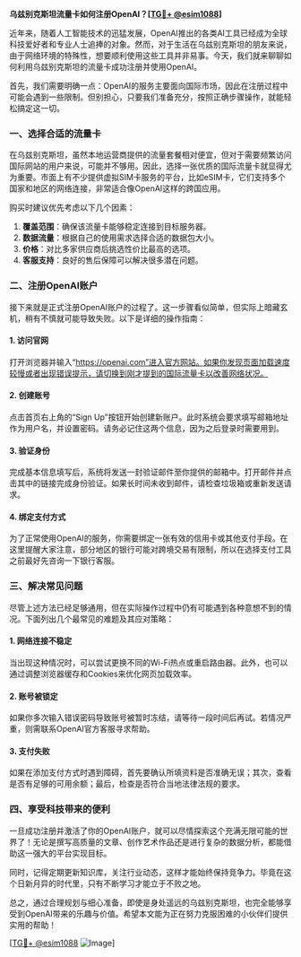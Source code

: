 **乌兹别克斯坦流量卡如何注册OpenAI？[[TG💪+ @esim1088](https://t.me/s/esim1088)]**

近年来，随着人工智能技术的迅猛发展，OpenAI推出的各类AI工具已经成为全球科技爱好者和专业人士追捧的对象。然而，对于生活在乌兹别克斯坦的朋友来说，由于网络环境的特殊性，想要顺利使用这些工具并非易事。今天，我们就来聊聊如何利用乌兹别克斯坦的流量卡成功注册并使用OpenAI。

首先，我们需要明确一点：OpenAI的服务主要面向国际市场，因此在注册过程中可能会遇到一些限制。但别担心，只要我们准备充分，按照正确步骤操作，就能轻松搞定这一切。

### 一、选择合适的流量卡

在乌兹别克斯坦，虽然本地运营商提供的流量套餐相对便宜，但对于需要频繁访问国际网站的用户来说，可能并不够用。因此，选择一张优质的国际流量卡就显得尤为重要。市面上有不少提供虚拟SIM卡服务的平台，比如eSIM卡，它们支持多个国家和地区的网络连接，非常适合像OpenAI这样的跨国应用。

购买时建议优先考虑以下几个因素：
1. **覆盖范围**：确保该流量卡能够稳定连接到目标服务器。
2. **数据流量**：根据自己的使用需求选择合适的数据包大小。
3. **价格**：对比多家供应商后挑选性价比最高的选项。
4. **客服支持**：良好的售后保障可以解决很多潜在问题。

### 二、注册OpenAI账户

接下来就是正式注册OpenAI账户的过程了。这一步骤看似简单，但实际上暗藏玄机，稍有不慎就可能导致失败。以下是详细的操作指南：

#### 1. 访问官网

打开浏览器并输入“https://openai.com”进入官方网站。如果你发现页面加载速度较慢或者出现错误提示，请切换到刚才提到的国际流量卡以改善网络状况。

#### 2. 创建账号

点击首页右上角的“Sign Up”按钮开始创建新账户。此时系统会要求填写邮箱地址作为用户名，并设置密码。请务必记住这两个信息，因为之后登录时需要用到。

#### 3. 验证身份

完成基本信息填写后，系统将发送一封验证邮件至你提供的邮箱中。打开邮件并点击其中的链接完成身份验证。如果长时间未收到邮件，请检查垃圾箱或重新发送请求。

#### 4. 绑定支付方式

为了正常使用OpenAI的服务，你需要绑定一张有效的信用卡或其他支付手段。在这里提醒大家注意，部分地区的银行可能对跨境交易有限制，所以在选择支付工具之前最好先咨询一下银行客服。

### 三、解决常见问题

尽管上述方法已经足够通用，但在实际操作过程中仍有可能遇到各种意想不到的情况。下面列出几个最常见的难题及其应对策略：

#### 1. 网络连接不稳定

当出现这种情况时，可以尝试更换不同的Wi-Fi热点或重启路由器。此外，也可以通过调整浏览器缓存和Cookies来优化网页加载效率。

#### 2. 账号被锁定

如果你多次输入错误密码导致账号被暂时冻结，请等待一段时间后再试。若情况严重，则需联系OpenAI官方客服寻求帮助。

#### 3. 支付失败

如果在添加支付方式时遇到障碍，首先要确认所填资料是否准确无误；其次，查看是否有足够的可用余额；最后，检查是否符合当地法律法规的要求。

### 四、享受科技带来的便利

一旦成功注册并激活了你的OpenAI账户，就可以尽情探索这个充满无限可能的世界了！无论是撰写高质量的文章、创作艺术作品还是进行复杂的数据分析，都能借助这一强大的平台实现目标。

同时，记得定期更新知识库，关注行业动态，这样才能始终保持竞争力。毕竟在这个日新月异的时代里，只有不断学习才能立于不败之地。

总之，通过合理规划与细心准备，即使是身处遥远的乌兹别克斯坦，也完全能够享受到OpenAI带来的乐趣与价值。希望本文能为正在努力克服困难的小伙伴们提供实用的帮助！

[[TG💪+ @esim1088](https://t.me/s/esim1088) ![Image](https://i.postimg.cc/4NQfJmqS/Snipaste-2025-05-13-00-14-12.png)]